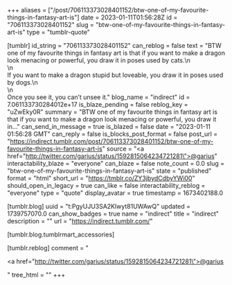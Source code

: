 +++
aliases = ["/post/706113373028401152/btw-one-of-my-favourite-things-in-fantasy-art-is"]
date = 2023-01-11T01:56:28Z
id = "706113373028401152"
slug = "btw-one-of-my-favourite-things-in-fantasy-art-is"
type = "tumblr-quote"

[tumblr]
id_string = "706113373028401152"
can_reblog = false
text = "BTW one of my favourite things in fantasy art is that if you want to make a dragon look menacing or powerful, you draw it in poses used by cats.\n<br/>\n<br/>If you want to make a dragon stupid but loveable, you draw it in poses used by dogs.\n<br/>\n<br/>Once you see it, you can&rsquo;t unsee it."
blog_name = "indirect"
id = 7.061133730284012e+17
is_blaze_pending = false
reblog_key = "uZwEky0R"
summary = "BTW one of my favourite things in fantasy art is that if you want to make a dragon look menacing or powerful, you draw it in..."
can_send_in_message = true
is_blazed = false
date = "2023-01-11 01:56:28 GMT"
can_reply = false
is_blocks_post_format = false
post_url = "https://indirect.tumblr.com/post/706113373028401152/btw-one-of-my-favourite-things-in-fantasy-art-is"
source = "<a href=\"http://twitter.com/garius/status/1592815064234721281\">@garius</a>"
interactability_blaze = "everyone"
can_blaze = false
note_count = 0.0
slug = "btw-one-of-my-favourite-things-in-fantasy-art-is"
state = "published"
format = "html"
short_url = "https://tmblr.co/ZY3jbydCdbyYWi00"
should_open_in_legacy = true
can_like = false
interactability_reblog = "everyone"
type = "quote"
display_avatar = true
timestamp = 1673402188.0

[tumblr.blog]
uuid = "t:PgyUJU3SA2Klwyt81UWAwQ"
updated = 1739757070.0
can_show_badges = true
name = "indirect"
title = "indirect"
description = ""
url = "https://indirect.tumblr.com/"

[tumblr.blog.tumblrmart_accessories]

[tumblr.reblog]
comment = "<p><a href=\"http://twitter.com/garius/status/1592815064234721281\">@garius</a></p>"
tree_html = ""
+++
